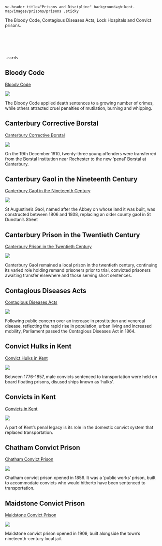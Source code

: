 `ve-header title="Prisons and Discipline" background=gh:kent-map/images/prisons/prisons .sticky`

The Bloody Code, Contagious Diseases Acts, Lock Hospitals and Convict prisons.

# &nbsp; 
`.cards`

## Bloody Code

[Bloody Code](/18c/18c-bloody-code/)

![](https://raw.githubusercontent.com/kent-map/images/main/thumbnails/18c_The_Bloody_Code.jpg)

The Bloody Code applied death sentences to a growing number of crimes, while others attracted cruel penalties of mutilation, burning and whipping.

## Canterbury Corrective Borstal

[Canterbury Corrective Borstal](/20c/20c-canterbury-corrective-borstal/)

![](https://raw.githubusercontent.com/kent-map/images/main/thumbnails/prisons_Canterbury_Corrective_Borstal.jpg)

On the 19th December 1910, twenty-three young offenders were transferred from the Borstal Institution near Rochester to the new ‘penal’ Borstal at Canterbury. 

## Canterbury Gaol in the Nineteenth Century

[Canterbury Gaol in the Nineteenth Century](/19c/19c-canterbury-gaol/)

![](https://raw.githubusercontent.com/kent-map/images/main/thumbnails/prisons_Convicts_in_Kent.jpg)

St Augustine’s Gaol, named after the Abbey on whose land it was built, was constructed between 1806 and 1808, replacing an older county gaol in St Dunstan’s Street

## Canterbury Prison in the Twentieth Century

[Canterbury Prison in the Twentieth Century](/20c/20c-prison-canterbury)

![](https://raw.githubusercontent.com/kent-map/images/main/thumbnails/prisons_Canterbury_Prison_in_the_Twentieth_Century.jpg)

Canterbury Gaol remained a local prison in the twentieth century, continuing its varied role holding remand prisoners prior to trial, convicted prisoners awaiting transfer elsewhere and those serving short sentences.

## Contagious Diseases Acts

[Contagious Diseases Acts](/19c/19c-contagious-diseases/)

![](https://raw.githubusercontent.com/kent-map/images/main/thumbnails/religion_Jewish_Emancipation.jpg)

Following public concern over an increase in prostitution and venereal disease, reflecting the rapid rise in population, urban living and increased mobility, Parliament passed the Contagious Diseases Act in 1864.

## Convict Hulks in Kent

[Convict Hulks in Kent](/prisons/convict-hulks/)

![](https://raw.githubusercontent.com/kent-map/images/main/thumbnails/prisons_Convict_Hulks_in_Kent.jpg)

Between 1776-1857, male convicts sentenced to transportation were held on board floating prisons, disused ships known as ‘hulks’.

## Convicts in Kent

[Convicts in Kent](/19c/19c-convicts-overview/)

![](https://raw.githubusercontent.com/kent-map/images/main/thumbnails/prisons_Convicts_in_Kent.jpg)

A part of Kent’s penal legacy is its role in the domestic convict system that replaced transportation.

## Chatham Convict Prison

[Chatham Convict Prison](/19c/19c-convicts-chatham/)

![](https://raw.githubusercontent.com/kent-map/images/main/thumbnails/prisons_Chatham_Convict_Prison.jpg)

Chatham convict prison opened in 1856. It was a ‘public works’ prison, built to accommodate convicts who would hitherto have been sentenced to transportation.

## Maidstone Convict Prison

[Maidstone Convict Prison](/19c/19c-convicts-maidstone/)

![](https://raw.githubusercontent.com/kent-map/images/main/thumbnails/prisons_Maidstone_Convict_Prison.jpg)

Maidstone convict prison opened in 1909, built alongside the town’s nineteenth-century local jail.
